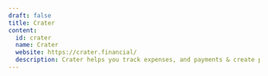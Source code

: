 ```yaml
---
draft: false
title: Crater
content:
  id: crater
  name: Crater
  website: https://crater.financial/
  description: Crater helps you track expenses, and payments & create professional invoices & estimates.
---
```

